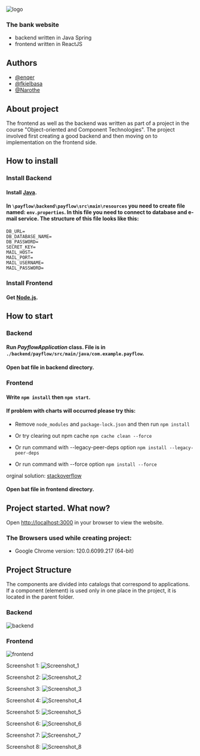 ![logo](./frontend/src/assets/navbar/payflow.png)

### The bank website

- backend written in Java Spring
- frontend written in ReactJS

## Authors

- [@enqer](https://github.com/enqer)
- [@fkielbasa](https://github.com/fkielbasa)
- [@Narothe](https://github.com/Narothe)

## About project

The frontend as well as the backend was written as part of a project in the course "Object-oriented and Component Technologies". The project involved first creating a good backend and then moving on to implementation on the frontend side.

## How to install

### Install Backend

#### Install [Java](https://www.oracle.com/java/technologies/downloads/).

#### In `\payflow\backend\payflow\src\main\resources` you need to create file named: `env.properties`. In this file you need to connect to database and e-mail service. The structure of this file looks like this:
```
DB_URL=
DB_DATABASE_NAME=
DB_PASSWORD=
SECRET_KEY=
MAIL_HOST=
MAIL_PORT=
MAIL_USERNAME=
MAIL_PASSWORD=
```

### Install Frontend

#### Get [Node.js](https://nodejs.org/en).

## How to start

### Backend

#### Run *PayflowApplication* class. File is in `./backend/payflow/src/main/java/com.example.payflow`.

#### Open bat file in backend directory.

### Frontend

#### Write `npm install` then `npm start`. 

#### If problem with charts will occurred please try this:

- Remove `node_modules` and `package-lock.json` and then run `npm install`

- Or try clearing out npm cache `npm cache clean --force`

- Or run command with --legacy-peer-deps option `npm install --legacy-peer-deps`

- Or run command with --force option `npm install --force`

orginal solution: [stackoverflow](https://stackoverflow.com/questions/71582397/eresolve-unable-to-resolve-dependency-tree-while-installing-a-pacakge)

#### Open bat file in frontend directory.

## Project started. What now?

Open [http://localhost:3000]( http://localhost:3000) in your browser to view the website.

### The Browsers used while creating project:

- Google Chrome version: 120.0.6099.217 (64-bit)

## Project Structure

The components are divided into catalogs that correspond to applications. If a component (element) is used only in one place in the project, it is located in the parent folder.

### Backend

![backend](preview/backend.png)

### Frontend

![frontend](preview/frontend.png)

Screenshot 1:
![Screenshot_1](./preview/1.png)

Screenshot 2:
![Screenshot_2](./preview/2.png)

Screenshot 3:
![Screenshot_3](./preview/3.png)

Screenshot 4:
![Screenshot_4](./preview/4.png)

Screenshot 5:
![Screenshot_5](./preview/5.png)

Screenshot 6:
![Screenshot_6](./preview/6.png)

Screenshot 7:
![Screenshot_7](./preview/7.png)

Screenshot 8:
![Screenshot_8](./preview/8.png)

